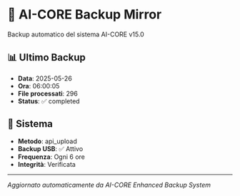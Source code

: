 # 🧬 AI-CORE Backup Mirror

Backup automatico del sistema AI-CORE v15.0

## 📊 Ultimo Backup
- **Data**: 2025-05-26
- **Ora**: 06:00:05
- **File processati**: 296
- **Status**: ✅ completed

## 🎯 Sistema
- **Metodo**: api_upload
- **Backup USB**: ✅ Attivo
- **Frequenza**: Ogni 6 ore
- **Integrità**: Verificata

---
*Aggiornato automaticamente da AI-CORE Enhanced Backup System*
